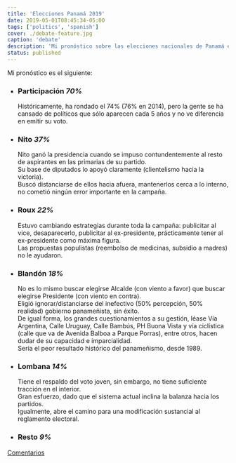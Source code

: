 ```yaml
---
title: 'Elecciones Panamá 2019'
date: 2019-05-01T08:45:34-05:00
tags: ['politics', 'spanish']
cover: ./debate-feature.jpg
caption: 'debate'
description: 'Mi pronóstico sobre las elecciones nacionales de Panamá en 2019'
status: published
---
```


Mi pronóstico es el siguiente:

- ### Participación _70%_

  Históricamente, ha rondado el 74% (76% en 2014), pero la gente se ha cansado de políticos que sólo aparecen cada 5 años y no ve diferencia en emitir su voto.

- ### Nito _37%_

  Nito ganó la presidencia cuando se impuso contundentemente al resto de aspirantes en las primarias de su partido.<br/>
  Su base de diputados lo apoyó claramente (clientelismo hacia la victoria).<br/>
  Buscó distanciarse de ellos hacia afuera, mantenerlos cerca a lo interno, no cometió ningún error importante en la campaña.

- ### Roux _22%_

  Estuvo cambiando estrategias durante toda la campaña: publicitar al vice, desaparecerlo, publicitar al ex-presidente, prácticamente tener al ex-presidente como máxima figura.<br/>
  Las propuestas populistas (reembolso de medicinas, subsidio a madres) no le ayudaron.<br/>

- ### Blandón _18%_

  No es lo mismo buscar elegirse Alcalde (con viento a favor) que buscar elegirse Presidente (con viento en contra).<br/>
  Eligió ignorar/distanciarse del inefectivo (50% percepción, 50% realidad) gobierno panameñista, sin éxito.<br/>
  De igual forma, los grandes cuestionamientos a su gestión, léase Vía Argentina, Calle Uruguay, Calle Bambús, PH Buona Vista y vía ciclística (calle que va de Avenida Balboa a Parque Porras), entre otros, hacen dudar de su capacidad e imparcialidad.<br/>
  Sería el peor resultado histórico del panameñismo, desde 1989.

- ### Lombana _14%_

  Tiene el respaldo del voto joven, sin embargo, no tiene suficiente tracción en el interior.<br/>
  Gran esfuerzo, dado que el sistema actual inclina la balanza hacia los partidos.<br/>
  Igualmente, abre el camino para una modificación sustancial al reglamento electoral.<br/>

- ### Resto _9%_

[Comentarios](https://twitter.com/search?q=https%3A%2F%2Fpardenotas.jbrio.net%2Felecciones%2F)
